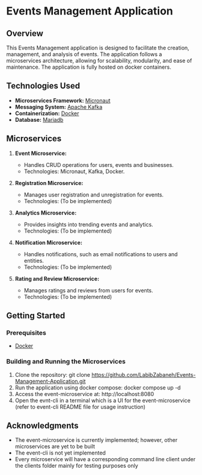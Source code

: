 # Events Management Application

## Overview

This Events Management application is designed to facilitate the creation, management, and analysis of events. The application follows a microservices architecture, allowing for scalability, modularity, and ease of maintenance. The application is fully hosted on docker containers.

## Technologies Used

- **Microservices Framework:** [Micronaut](https://micronaut.io/)
- **Messaging System:** [Apache Kafka](https://kafka.apache.org/)
- **Containerization:** [Docker](https://www.docker.com/)
- **Database:** [Mariadb](https://mariadb.org/)

## Microservices

1. **Event Microservice:**
   - Handles CRUD operations for users, events and businesses.
   - Technologies: Micronaut, Kafka, Docker.

2. **Registration Microservice:**
   - Manages user registration and unregistration for events.
   - Technologies: (To be implemented)

3. **Analytics Microservice:**
   - Provides insights into trending events and analytics.
   - Technologies: (To be implemented)

4. **Notification Microservice:**
   - Handles notifications, such as email notifications to users and entities.
   - Technologies: (To be implemented)

5. **Rating and Review Microservice:**
   - Manages ratings and reviews from users for events.
   - Technologies: (To be implemented)
  
## Getting Started

### Prerequisites

- [Docker](https://www.docker.com/)

### Building and Running the Microservices

1. Clone the repository: git clone https://github.com/LabibZabaneh/Events-Management-Application.git
2. Run the application using docker compose: docker compose up -d
3. Access the event-microservice at: http://localhost:8080
4. Open the evnt-cli in a terminal which is a UI for the event-microservice (refer to event-cli README file for usage instruction)

## Acknowledgments

- The event-microservice is currently implemented; however, other microservices are yet to be built
- The event-cli is not yet implemented
- Every microservice will have a corresponding command line client under the clients folder mainly for testing purposes only

